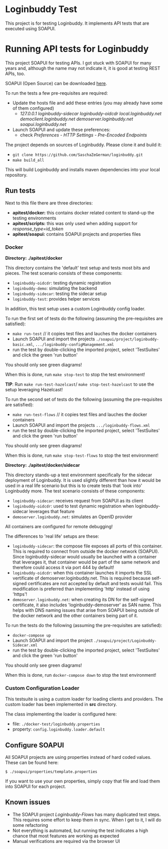 # Loginbuddy Test

This project is for testing Loginbuddy. It implements API tests that are executed using SOAPUI.

# Running API tests for Loginbuddy

This project SOAPUI for testing APIs. I got stuck with SOAPUI for many years and, although the name may not indicate it, it is good at testing REST APIs, too.

SOAPUI (Open Source) can be downloaded [here](https://www.soapui.org/downloads/soapui.html).

To run the tests a few pre-requisites are required:

- Update the hosts file and add these entries (you may already have some of them configured)
    - *127.0.0.1 loginbuddy-sidecar loginbuddy-oidcdr local.loginbuddy.net democlient.loginbuddy.net demoserver.loginbuddy.net soapui.loginbuddy.net*
- Launch SOAPUI and update these preferences:
    - check *Preferences - HTTP Settings - Pre-Encoded Endpoints*

The project depends on sources of Loginbuddy. Please clone it and build it:

- `git clone https://github.com/SaschaZeGerman/loginbuddy.git`
- `make build_all`

This will build Loginbuddy and installs maven dependencies into your local repository.

## Run tests

Next to this file there are three directories:
- **apitest/docker:** this contains docker related content to stand-up the testing environments
- **apitest/scripts:** this was only used when adding support for *response_type=id_token*
- **apitest/soapui:** contains SOAPUI projects and properties files

### Docker

**Directory: ./apitest/docker**

This directory contains the 'default' test setup and tests most bits and pieces. The test scenario consists of these components:
- `loginbuddy-oidcdr`: testing dynamic registration
- `loginbuddy-demo`: simulating the backend
- `loginbuddy-sidecar`: testing the sidecar setup
- `loginbuddy-test`: provides helper services

In addition, this test setup uses a custom Loginbuddy config loader.

To run the first set of tests do the following (assuming the pre-requisites are satisfied):
- `make run-test`  // it copies test files and lauches the docker containers
- Launch SOAPUI and import the projects `./soapui/project/loginbuddy-basic.xml`, `.../loginbuddy-configManagement.xml`
- run the test by double-clicking the imported project, select 'TestSuites' and click the green 'run button'

You should only see green diagrams!

When this is done, run `make stop-test` to stop the test environment!

**TIP**: Run `make run-test-hazelcast`/ `make stop-test-hazelcast` to use the setup leveraging Hazelcast!

To run the second set of tests do the following (assuming the pre-requisites are satisfied):
- `make run-test-flows`  // it copies test files and lauches the docker containers
- Launch SOAPUI and import the projects `.../loginbuddy-flows.xml`
- run the test by double-clicking the imported project, select 'TestSuites' and click the green 'run button'

You should only see green diagrams!

When this is done, run `make stop-test-flows` to stop the test environment!

**Directory: ./apitest/docker/sidecar**

This directory stands-up a test environment specifically for the sidecar deployment of Loginbuddy. It is used slightly different than how it would be used in a
real life scenario but this is to create tests that 'look into' Loginbuddy more. The test scenario consists of these components:
- `loginbuddy-sidecar`: receives request from SOAPUI as its client
- `loginbuddy-oidcdr`: used to test dynamic registration when loginbuddy-sidecar leverages that feature
- `demoserver.loginbuddy.net`: simulates an OpenID provider

All containers are configured for remote debugging!

The differences to 'real life' setups are these:
- `loginbuddy-sidecar`: the compose file exposes all ports of this container. This is required to connect from outside the docker network (SOAPUI). Since loginbuddy-sidecar
  would usually be launched with a container that leverages it, that container would be part of the same network and therefore could access it via port 444 by default!
- `loginbuddy-oidcdr`: when this container launches it imports the SSL vertificate of demoserver.loginbuddy.net. This is required because self-signed certificates are
  not accepted by default and tests would fail. This modification is preferred than implementing 'http' instead of using 'https'!
- `demoserver.loginbuddy.net`: when creating its DN for the self-signed certificate, it also includes 'loginbuddy-demoserver' as SAN name. This helps with DNS naming issues
  that arise from SOAPUI being outside of the docker network and the other containers being part of it.

To run the tests do the following (assuming the pre-requisites are satisfied):
- `docker-compose up`
- Launch SOAPUI and import the project `./soapui/project/Loginbuddy-Sidecar.xml`
- run the test by double-clicking the imported project, select 'TestSuites' and click the green 'run button'

You should only see green diagrams!

When this is done, run `docker-compose down` to stop the test environment!

### Custom Configuration Loader

This testsuite is using a custom loader for loading clients and providers. The custom loader has been implemented in **src** directory.

The class implementing the loader is configured here:
- file: `./docker-test/loginbuddy.properties`
- property: `config.loginbuddy.loader.default`

## Configure SOAPUI

All SOAPUI projects are using properties instead of hard coded values. These can be found here:

```$ ./soapui/properties/template.properties```

If you want to use your own properties, simply copy that file and load them into SOAPUI for each project.

## Known issues

- The SOAPUI project *Loginbuddy-Flows* has many duplicated test steps. This requires some effort to keep them in sync. When I get to it, I will do some refactoring
- Not everything is automated, but running the test indicates a high chance that most features are working as expected
- Manual verifications are required via the browser UI